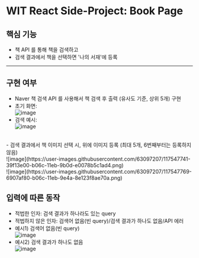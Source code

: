 # WIT React Side-Project: Book Page

## 핵심 기능
- 책 API 를 통해 책을 검색하고
- 검색 결과에서 책을 선택하면 '나의 서재'에 등록

<hr>

## 구현 여부
- Naver 책 검색 API 를 사용해서 책 검색 후 출력 (유사도 기준, 상위 5개) 구현 <br>
- 초기 화면:  <br>
![image](https://user-images.githubusercontent.com/63097207/117545692-cf3b0500-b061-11eb-9948-5888a539dbcb.png) <br>
- 검색 예시:  <br>
![image](https://user-images.githubusercontent.com/63097207/117545699-d19d5f00-b061-11eb-9616-eee2c14991ed.png) <br>
<br>
- 검색 결과에서 책 이미지 선택 시, 위에 이미지 등록 (최대 5개, 6번째부터는 등록하지 않음)<br>
![image](https://user-images.githubusercontent.com/63097207/117547741-39f13e00-b06c-11eb-9b0d-e0078b5c1ad4.png) <br>
![image](https://user-images.githubusercontent.com/63097207/117547769-6907af80-b06c-11eb-9e4a-8e123f8ae70a.png) <br>

## 입력에 따른 동작
- 적법한 인자: 검색 결과가 하나라도 있는 query <br>
- 적법하지 않은 인자: 검색어 없음(빈 query)/검색 결과가 하나도 없음/API 에러 <br>
- 예시1) 검색어 없음(빈 query) <br>
![image](https://user-images.githubusercontent.com/63097207/117547783-7f157000-b06c-11eb-902c-2751f3d450a3.png) <br>
- 예시2) 검색 결과가 하나도 없음 <br>
![image](https://user-images.githubusercontent.com/63097207/117547780-77ee6200-b06c-11eb-9123-cf99afa5bfd1.png) <br>
